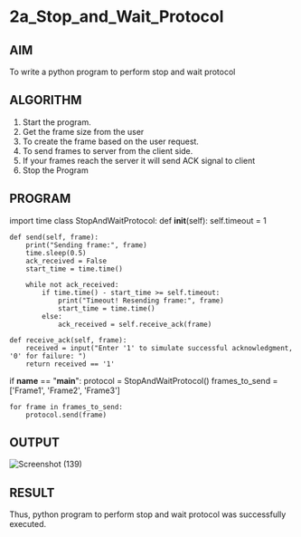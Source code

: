 # 2a_Stop_and_Wait_Protocol
## AIM 
To write a python program to perform stop and wait protocol
## ALGORITHM
1. Start the program.
2. Get the frame size from the user
3. To create the frame based on the user request.
4. To send frames to server from the client side.
5. If your frames reach the server it will send ACK signal to client
6. Stop the Program
## PROGRAM
import time
class StopAndWaitProtocol:
    def __init__(self):
        self.timeout = 1

    def send(self, frame):
        print("Sending frame:", frame)
        time.sleep(0.5)
        ack_received = False
        start_time = time.time()

        while not ack_received:
            if time.time() - start_time >= self.timeout:
                print("Timeout! Resending frame:", frame)
                start_time = time.time()
            else:
                ack_received = self.receive_ack(frame)

    def receive_ack(self, frame):
        received = input("Enter '1' to simulate successful acknowledgment, '0' for failure: ")
        return received == '1'

if __name__ == "__main__":
    protocol = StopAndWaitProtocol()
    frames_to_send = ['Frame1', 'Frame2', 'Frame3']
    
    for frame in frames_to_send:
        protocol.send(frame)

## OUTPUT
![Screenshot (139)](https://github.com/RahulvVenugopal/2a_Stop_and_Wait_Protocol/assets/144132514/6a8d8bf3-1fbe-45bb-9d32-b1d3252e0df3)

## RESULT
Thus, python program to perform stop and wait protocol was successfully executed.
